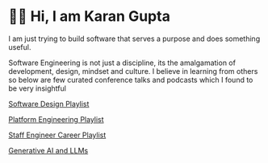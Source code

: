 # 👦🏻 Hi, I am Karan Gupta

I am just trying to build software that serves a purpose and does something useful.

Software Engineering is not just a discipline, its the amalgamation of development, design, mindset and culture.
I believe in learning from others so below are few curated conference talks and podcasts which I found to be very insightful

[Software Design Playlist](https://www.youtube.com/playlist?list=PLR9ElWHuX_l-3oxqN6l-AnRaGUEbTfmz9) 

[Platform Engineering Playlist](https://www.youtube.com/playlist?list=PLR9ElWHuX_l8DJy0JY2vzzKcTKIJnAf5Z)

[Staff Engineer Career Playlist](https://www.youtube.com/playlist?list=PLR9ElWHuX_l_y4vchl8GdET2fBTDKfbe1)

[Generative AI and LLMs](https://www.youtube.com/playlist?list=PLR9ElWHuX_l95JxJ4Hw2LDoWqAVbrU8Ev)


<!---
compscikaran/compscikaran is a ✨ special ✨ repository because its `README.md` (this file) appears on your GitHub profile.
You can click the Preview link to take a look at your changes.
--->
